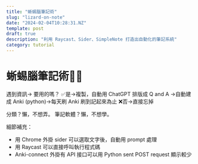 ```yaml
---
title: "蜥蜴腦筆記術"
slug: "lizard-on-note"
date: "2024-02-04T10:28:31.NZ"
template: post
draft: true
description: "利用 Raycast、Sider、SimpleNote 打造出自動化的筆記系統"
category: tutorial
---
```


# 蜥蜴腦筆記術🧠🦎

遇到資訊→ 要用的嗎？
✅是→複製，自動用 ChatGPT 排版成 Q and A →自動建成 Anki (python)→每天刷 Anki 刷到記起來為止
❌否→直接忘掉

分類？懶，不想弄。
筆記軟體？懶，不想學。

細節補充：

- 用 Chrome 外掛 sider 可以選取文字後，自動用 prompt 處理
- 用 Raycast 可以直接呼叫執行程式碼
- Anki-connect 外掛有 API 接口可以用 Python sent POST request 顯示較少
